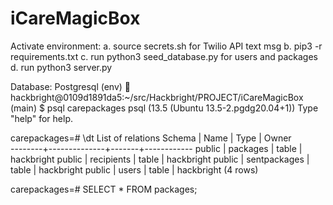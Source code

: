 # iCareMagicBox

Activate environment:
a. source secrets.sh for Twilio API text msg
b. pip3 -r requirements.txt
c. run python3 seed_database.py for users and packages
d. run python3 server.py


Database: Postgresql 
(env) 🐳 hackbright@0109d1891da5:~/src/Hackbright/PROJECT/iCareMagicBox (main) $ psql carepackages
psql (13.5 (Ubuntu 13.5-2.pgdg20.04+1))
Type "help" for help.

carepackages=# \dt
             List of relations
 Schema |     Name     | Type  |   Owner    
--------+--------------+-------+------------
 public | packages     | table | hackbright
 public | recipients   | table | hackbright
 public | sentpackages | table | hackbright
 public | users        | table | hackbright
(4 rows)

carepackages=# SELECT * FROM packages;